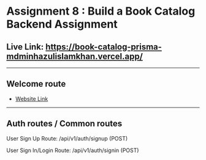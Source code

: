 # **Assignment 8 : Build a Book Catalog Backend Assignment**

## **Live Link: https://book-catalog-prisma-mdminhazulislamkhan.vercel.app/**

---

## Welcome route

- [Website Link](https://book-catalog-prisma-mdminhazulislamkhan.vercel.app/)

---

## Auth routes / Common routes

User Sign Up
Route: /api/v1/auth/signup (POST)

User Sign In/Login
Route: /api/v1/auth/signin (POST)
